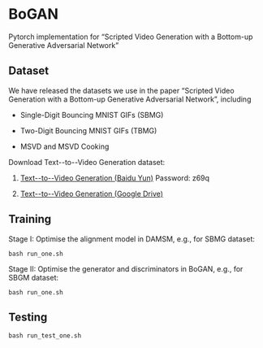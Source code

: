 # BoGAN
Pytorch implementation for “Scripted Video Generation with a Bottom-up Generative Adversarial Network”

## Dataset

We have released the datasets we use in the paper “Scripted Video Generation with a Bottom-up Generative Adversarial Network”, including 

- Single-Digit Bouncing MNIST GIFs (SBMG)

- Two-Digit Bouncing MNIST GIFs (TBMG)

- MSVD and MSVD Cooking

Download Text--to--Video Generation dataset:

1. [Text--to--Video Generation (Baidu Yun)](https://pan.baidu.com/s/1DfiPH5R1i4KDs7htWKaAmg) Password: z69q

2. [Text--to--Video Generation (Google Drive)](https://drive.google.com/drive/folders/1ozFofJ_qEjQ-O9BvOaBj2bDF-oAbvH2n?usp=sharing)

## Training

Stage I: Optimise the alignment model in DAMSM, e.g., for SBMG dataset:
```
bash run_one.sh
```

Stage II: Optimise the generator and discriminators in BoGAN, e.g., for SBGM dataset:
```
bash run_one.sh
```

## Testing
```
bash run_test_one.sh
```
